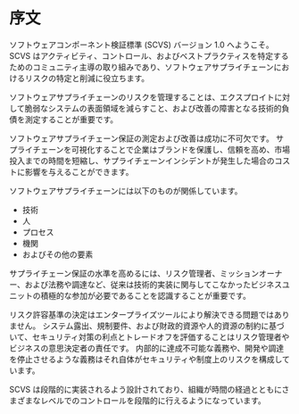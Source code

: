 # 序文

ソフトウェアコンポーネント検証標準 (SCVS) バージョン 1.0 へようこそ。
SCVS はアクティビティ、コントロール、およびベストプラクティスを特定するためのコミュニティ主導の取り組みであり、ソフトウェアサプライチェーンにおけるリスクの特定と削減に役立ちます。


ソフトウェアサプライチェーンのリスクを管理することは、エクスプロイトに対して脆弱なシステムの表面領域を減らすこと、および改善の障害となる技術的負債を測定することが重要です。


ソフトウェアサプライチェーン保証の測定および改善は成功に不可欠です。
サプライチェーンを可視化することで企業はブランドを保護し、信頼を高め、市場投入までの時間を短縮し、サプライチェーンインシデントが発生した場合のコストに影響を与えることができます。


ソフトウェアサプライチェーンには以下のものが関係しています。
 - 技術
 - 人
 - プロセス
 - 機関
 - およびその他の要素
 
サプライチェーン保証の水準を高めるには、リスク管理者、ミッションオーナー、および法務や調達など、従来は技術的実装に関与してこなかったビジネスユニットの積極的な参加が必要であることを認識することが重要です。



リスク許容基準の決定はエンタープライズツールにより解決できる問題ではありません。
システム露出、規制要件、および財政的資源や人的資源の制約に基づいて、セキュリティ対策の利点とトレードオフを評価することはリスク管理者やビジネスの意思決定者の責任です。
内部的に達成不可能な義務や、開発や調達を停止させるような義務はそれ自体がセキュリティや制度上のリスクを構成しています。



SCVS は段階的に実装されるよう設計されており、組織が時間の経過とともにさまざまなレベルでのコントロールを段階的に行えるようになっています。


<div style="page-break-after: always; visibility: hidden">
\newpage
</div>
